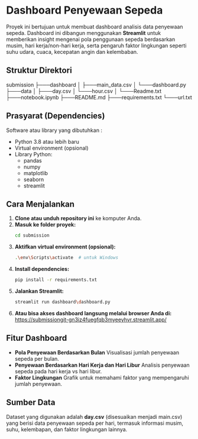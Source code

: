 # Dashboard Penyewaan Sepeda
Proyek ini bertujuan untuk membuat dashboard analisis data penyewaan sepeda. Dashboard ini dibangun menggunakan **Streamlit** untuk memberikan insight mengenai pola penggunaan sepeda berdasarkan musim, hari kerja/non-hari kerja, serta pengaruh faktor lingkungan seperti suhu udara, cuaca, kecepatan angin dan kelembaban.

## Struktur Direktori
submission
├───dashboard
│   ├───main_data.csv
│   └───dashboard.py
├───data
│   ├───day.csv
│   └───hour.csv
│   └───Readme.txt
├───notebook.ipynb
├───README.md
├───requirements.txt
└───url.txt


## Prasyarat (Dependencies)
Software atau library yang dibutuhkan :
- Python 3.8 atau lebih baru
- Virtual environment (opsional)
- Library Python:
    - pandas
    - numpy
    - matplotlib
    - seaborn
    - streamlit


## Cara Menjalankan

1. **Clone atau unduh repository ini** ke komputer Anda.
2. **Masuk ke folder proyek:**
   ```bash
   cd submission
   ```
3. **Aktifkan virtual environment (opsional):**
   ```bash
   .\env\Scripts\activate  # untuk Windows
   ```
4. **Install dependencies:**
   ```bash
   pip install -r requirements.txt
   ```
5. **Jalankan Streamlit:**
   ```bash
   streamlit run dashboard\dashboard.py
   ```
6. **Atau bisa akses dashboard langsung melalui browser Anda di:** https://submissiongit-gn3iz4fuegfqb3myeeyhvr.streamlit.app/
   


## Fitur Dashboard

- **Pola Penyewaan Berdasarkan Bulan**
  Visualisasi jumlah penyewaan sepeda per bulan.
- **Penyewaan Berdasarkan Hari Kerja dan Hari Libur**
  Analisis penyewaan sepeda pada hari kerja vs hari libur.
- **Faktor Lingkungan**
  Grafik untuk memahami faktor yang mempengaruhi jumlah penyewaan.


## Sumber Data

Dataset yang digunakan adalah **day.csv** (disesuaikan menjadi main.csv) yang berisi data penyewaan sepeda per hari, termasuk informasi musim, suhu, kelembapan, dan faktor lingkungan lainnya.

